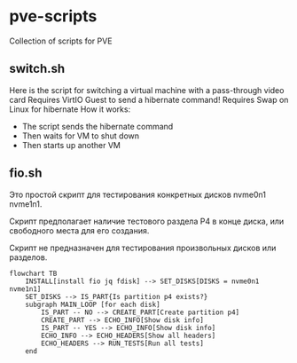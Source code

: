 # pve-scripts

Collection of scripts for PVE

## switch.sh

Here is the script for switching a virtual machine with a pass-through video card
Requires VirtIO Guest to send a hibernate command!
Requires Swap on Linux for hibernate
How it works:

- The script sends the hibernate command
- Then waits for VM to shut down
- Then starts up another VM



## fio.sh
Это простой скрипт для тестирования конкретных дисков nvme0n1 nvme1n1.

Скрипт предполагает наличие тестового раздела P4 в конце диска, или свободного места для его создания.

Скрипт не предназначен для тестирования произвольных дисков или разделов.

```mermaid
flowchart TB
    INSTALL[install fio jq fdisk] --> SET_DISKS[DISKS = nvme0n1 nvme1n1]
    SET_DISKS --> IS_PART{Is partition p4 exists?}
    subgraph MAIN_LOOP [for each disk]
        IS_PART -- NO --> CREATE_PART[Create partition p4]
        CREATE_PART --> ECHO_INFO[Show disk info]
        IS_PART -- YES --> ECHO_INFO[Show disk info]
        ECHO_INFO --> ECHO_HEADERS[Show all headers]
        ECHO_HEADERS --> RUN_TESTS[Run all tests]
    end
```